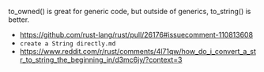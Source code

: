 to_owned() is great for generic code, but outside of generics, to_string() is better.

- https://github.com/rust-lang/rust/pull/26176#issuecomment-110813608
- `create a String directly.md`
- https://www.reddit.com/r/rust/comments/4l71qw/how_do_i_convert_a_str_to_string_the_beginning_in/d3mc6jy/?context=3
